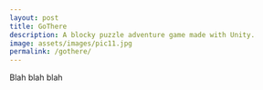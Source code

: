 ```yaml
---
layout: post
title: GoThere
description: A blocky puzzle adventure game made with Unity.
image: assets/images/pic11.jpg
permalink: /gothere/
---
```


Blah blah blah